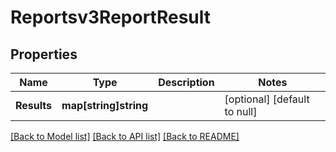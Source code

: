 # Reportsv3ReportResult

## Properties
Name | Type | Description | Notes
------------ | ------------- | ------------- | -------------
**Results** | **map[string]string** |  | [optional] [default to null]

[[Back to Model list]](../README.md#documentation-for-models) [[Back to API list]](../README.md#documentation-for-api-endpoints) [[Back to README]](../README.md)

